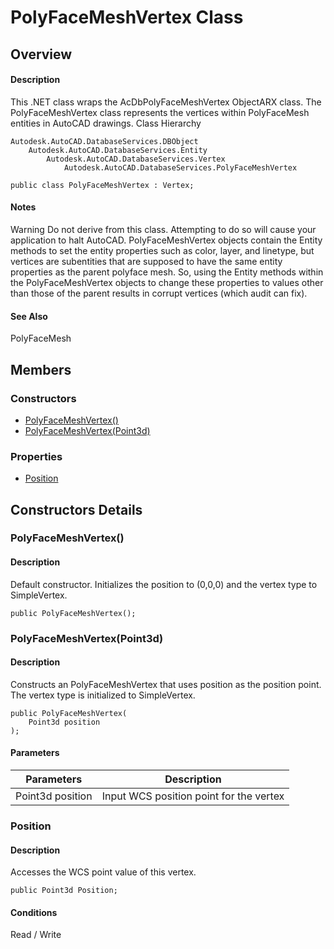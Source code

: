 # PolyFaceMeshVertex Class

## Overview

#### Description
This .NET class wraps the AcDbPolyFaceMeshVertex ObjectARX class. 
The PolyFaceMeshVertex class represents the vertices within PolyFaceMesh entities in AutoCAD drawings.
Class Hierarchy
```text
Autodesk.AutoCAD.DatabaseServices.DBObject
    Autodesk.AutoCAD.DatabaseServices.Entity
        Autodesk.AutoCAD.DatabaseServices.Vertex
            Autodesk.AutoCAD.DatabaseServices.PolyFaceMeshVertex
```

```text
public class PolyFaceMeshVertex : Vertex;
```

#### Notes
Warning
Do not derive from this class. Attempting to do so will cause your application to halt AutoCAD. PolyFaceMeshVertex objects contain the Entity methods to set the entity properties such as color, layer, and linetype, but vertices are subentities that are supposed to have the same entity properties as the parent polyface mesh. So, using the Entity methods within the PolyFaceMeshVertex objects to change these properties to values other than those of the parent results in corrupt vertices (which audit can fix).
#### See Also
PolyFaceMesh

## Members

### Constructors

- [PolyFaceMeshVertex()](#polyfacemeshvertex())
- [PolyFaceMeshVertex(Point3d)](#polyfacemeshvertex(point3d))

### Properties

- [Position](#position)


## Constructors Details

### PolyFaceMeshVertex()

#### Description
Default constructor. Initializes the position to (0,0,0) and the vertex type to SimpleVertex.
```text
public PolyFaceMeshVertex();
```

### PolyFaceMeshVertex(Point3d)

#### Description
Constructs an PolyFaceMeshVertex that uses position as the position point. The vertex type is initialized to SimpleVertex.
```text
public PolyFaceMeshVertex(
    Point3d position
);
```

#### Parameters

| Parameters | Description |
| --- | --- |
| Point3d position | Input WCS position point for the vertex |

### Position

#### Description
Accesses the WCS point value of this vertex.
```text
public Point3d Position;
```

#### Conditions
Read / Write